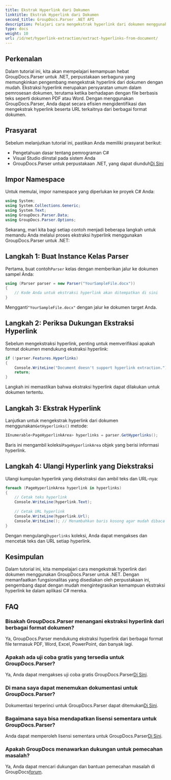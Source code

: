 ```yaml
---
title: Ekstrak Hyperlink dari Dokumen
linktitle: Ekstrak Hyperlink dari Dokumen
second_title: GroupDocs.Parser .NET API
description: Pelajari cara mengekstrak hyperlink dari dokumen menggunakan GroupDocs.Parser untuk .NET. Tingkatkan aplikasi C# Anda dengan panduan sederhana ini.
type: docs
weight: 10
url: /id/net/hyperlink-extraction/extract-hyperlinks-from-document/
---
```

## Perkenalan
Dalam tutorial ini, kita akan mempelajari kemampuan hebat GroupDocs.Parser untuk .NET, perpustakaan serbaguna yang memungkinkan pengembang mengekstrak hyperlink dari dokumen dengan mudah. Ekstraksi hyperlink merupakan persyaratan umum dalam pemrosesan dokumen, terutama ketika berhadapan dengan file berbasis teks seperti dokumen PDF atau Word. Dengan menggunakan GroupDocs.Parser, Anda dapat secara efisien mengidentifikasi dan mengekstrak hyperlink beserta URL terkaitnya dari berbagai format dokumen.
## Prasyarat
Sebelum melanjutkan tutorial ini, pastikan Anda memiliki prasyarat berikut:
- Pengetahuan dasar tentang pemrograman C#
- Visual Studio diinstal pada sistem Anda
-  GroupDocs.Parser untuk perpustakaan .NET, yang dapat diunduh[Di Sini](https://releases.groupdocs.com/parser/net/)
## Impor Namespace
Untuk memulai, impor namespace yang diperlukan ke proyek C# Anda:
```csharp
using System;
using System.Collections.Generic;
using System.Text;
using GroupDocs.Parser.Data;
using GroupDocs.Parser.Options;
```

Sekarang, mari kita bagi setiap contoh menjadi beberapa langkah untuk memandu Anda melalui proses ekstraksi hyperlink menggunakan GroupDocs.Parser untuk .NET:
## Langkah 1: Buat Instance Kelas Parser
 Pertama, buat contoh`Parser` kelas dengan memberikan jalur ke dokumen sampel Anda:
```csharp
using (Parser parser = new Parser("YourSampleFile.docx"))
{
    // Kode Anda untuk ekstraksi hyperlink akan ditempatkan di sini
}
```
 Mengganti`"YourSampleFile.docx"` dengan jalur ke dokumen target Anda.
## Langkah 2: Periksa Dukungan Ekstraksi Hyperlink
Sebelum mengekstraksi hyperlink, penting untuk memverifikasi apakah format dokumen mendukung ekstraksi hyperlink:
```csharp
if (!parser.Features.Hyperlinks)
{
    Console.WriteLine("Document doesn't support hyperlink extraction.");
    return;
}
```
Langkah ini memastikan bahwa ekstraksi hyperlink dapat dilakukan untuk dokumen tertentu.
## Langkah 3: Ekstrak Hyperlink
 Lanjutkan untuk mengekstrak hyperlink dari dokumen menggunakan`GetHyperlinks()` metode:
```csharp
IEnumerable<PageHyperlinkArea> hyperlinks = parser.GetHyperlinks();
```
 Baris ini mengambil koleksi`PageHyperlinkArea` objek yang berisi informasi hyperlink.
## Langkah 4: Ulangi Hyperlink yang Diekstraksi
Ulangi kumpulan hyperlink yang diekstraksi dan ambil teks dan URL-nya:
```csharp
foreach (PageHyperlinkArea hyperlink in hyperlinks)
{
    // Cetak teks hyperlink
    Console.WriteLine(hyperlink.Text);
    
    // Cetak URL hyperlink
    Console.WriteLine(hyperlink.Url);
    Console.WriteLine(); // Menambahkan baris kosong agar mudah dibaca
}
```
Dengan mengulangi`hyperlinks` koleksi, Anda dapat mengakses dan mencetak teks dan URL setiap hyperlink.
## Kesimpulan
Dalam tutorial ini, kita mempelajari cara mengekstrak hyperlink dari dokumen menggunakan GroupDocs.Parser untuk .NET. Dengan memanfaatkan fungsionalitas yang disediakan oleh perpustakaan ini, pengembang dapat dengan mudah mengintegrasikan kemampuan ekstraksi hyperlink ke dalam aplikasi C# mereka.

## FAQ
### Bisakah GroupDocs.Parser menangani ekstraksi hyperlink dari berbagai format dokumen?
Ya, GroupDocs.Parser mendukung ekstraksi hyperlink dari berbagai format file termasuk PDF, Word, Excel, PowerPoint, dan banyak lagi.
### Apakah ada uji coba gratis yang tersedia untuk GroupDocs.Parser?
 Ya, Anda dapat mengakses uji coba gratis GroupDocs.Parser[Di Sini](https://releases.groupdocs.com/).
### Di mana saya dapat menemukan dokumentasi untuk GroupDocs.Parser?
 Dokumentasi terperinci untuk GroupDocs.Parser dapat ditemukan[Di Sini](https://reference.groupdocs.com/parser/net/).
### Bagaimana saya bisa mendapatkan lisensi sementara untuk GroupDocs.Parser?
 Anda dapat memperoleh lisensi sementara untuk GroupDocs.Parser[Di Sini](https://purchase.groupdocs.com/temporary-license/).
### Apakah GroupDocs menawarkan dukungan untuk pemecahan masalah?
 Ya, Anda dapat mencari dukungan dan bantuan pemecahan masalah di GroupDocs[forum](https://forum.groupdocs.com/c/parser/17).